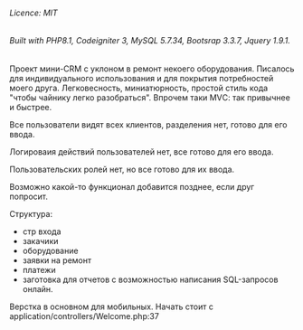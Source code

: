 ###### Licence: MIT
###### Built with PHP8.1, Codeigniter 3, MySQL 5.7.34, Bootsrap 3.3.7, Jquery 1.9.1.

Проект мини-CRM с уклоном в ремонт некоего оборудования. 
Писалось для индивидуального использования и для покрытия потребностей моего друга. Легковесность, миниатюрность, простой стиль кода "чтобы чайнику легко разобраться". Впрочем таки MVС: так привычнее и быстрее.

Все пользователи видят всех клиентов, разделения нет, готово для его ввода.

Логироваия действий пользователей нет, все готово для его ввода.

Пользовательских ролей нет, но все готово для их ввода.

Возможно какой-то функционал добавится позднее, если друг попросит.

Структура:
- стр входа
- закачики
- оборудование
- заявки на ремонт
- платежи
- заготовка для отчетов с возможностью написания SQL-запросов онлайн.

Верстка в основном для мобильных.
Начать стоит с application/controllers/Welcome.php:37
